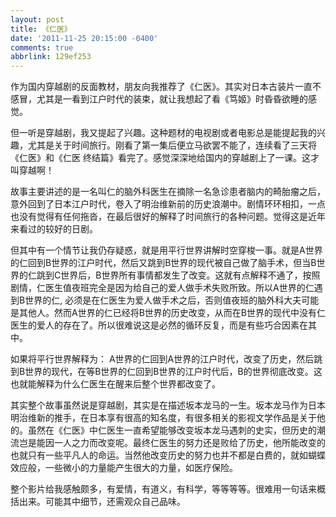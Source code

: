 ```yaml
---
layout: post
title: 《仁医》
date: '2011-11-25 20:15:00 -0400'
comments: true
abbrlink: 129ef253
---
```

作为国内穿越剧的反面教材，朋友向我推荐了《仁医》。其实对日本古装片一直不感冒，尤其是一看到江户时代的装束，就让我想起了看《笃姬》时昏昏欲睡的感觉。

但一听是穿越剧，我又提起了兴趣。这种题材的电视剧或者电影总是能提起我的兴趣，尤其是关于时间旅行。刚看了第一集后便立马欲罢不能了，连续看了三天将《仁医》和《仁医 终结篇》看完了。感觉深深地给国内的穿越剧上了一课。这才叫穿越啊！

故事主要讲述的是一名叫仁的脑外科医生在摘除一名急诊患者脑内的畸胎瘤之后，意外回到了日本江户时代，卷入了明治维新前的历史浪潮中。剧情环环相扣，一点也没有觉得有任何拖沓，在最后很好的解释了时间旅行的各种问题。觉得这是近年来看过的较好的日剧。

但其中有一个情节让我仍存疑惑，就是用平行世界讲解时空穿梭一事。就是A世界的仁回到B世界的江户时代，然后又跳到B世界的现代被自己做了脑手术，但当B世界的仁跳到C世界后，B世界所有事情都发生了改变。这就有点解释不通了，按照剧情，仁医生值夜班完全是因为给自己的爱人做手术失败所致。所以A世界的仁遇到B世界的仁, 必须是在仁医生为爱人做手术之后，否则值夜班的脑外科大夫可能是其他人。然而A世界的仁已经将B世界的历史改变，从而在B世界的现代中没有仁医生的爱人的存在了。所以很难说这是必然的循环反复，而是有些巧合因素在其中。

如果将平行世界解释为： A世界的仁回到A世界的江户时代，改变了历史，然后跳到B世界的现代，在等B世界的仁回到B世界的江户时代后，B的世界彻底改变。这也就能解释为什么仁医生在醒来后整个世界都改变了。

其实整个故事虽然说是穿越剧，其实是在描述坂本龙马的一生。坂本龙马作为日本明治维新的推手，在日本享有很高的知名度，有很多相关的影视文学作品是关于他的。虽然在《仁医》中仁医生一直希望能够改变坂本龙马遇刺的史实，但历史的潮流岂是能因一人之力而改变呢。最终仁医生的努力还是败给了历史，他所能改变的也就只有一些平凡人的命运。当然他改变历史的努力也并不都是白费的，就如蝴蝶效应般，一些微小的力量能产生很大的力量，如医疗保险。

整个影片给我感触颇多，有爱情，有道义，有科学，等等等等。很难用一句话来概括出来。可能其中细节，还需观众自己品味。

